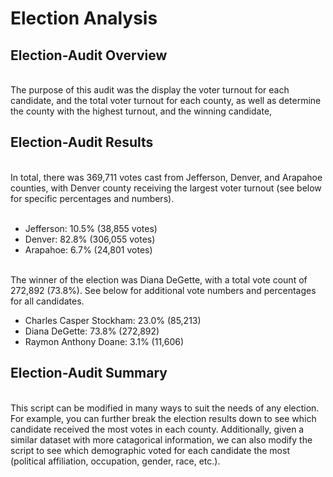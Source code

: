 <h1>Election Analysis</h1>
<h2>Election-Audit Overview</h2>
<br/>The purpose of this audit was the display the voter turnout for each candidate, and the total voter turnout for each county, as well as determine the county with the highest turnout, and the winning candidate,
<h2>Election-Audit Results</h2>
<br/>In total, there was 369,711 votes cast from Jefferson, Denver, and Arapahoe counties, with Denver county receiving the largest voter turnout (see below for specific percentages and numbers).
<br/><br/>
<ul>
  <li>Jefferson: 10.5% (38,855 votes)</li>
  <li>Denver: 82.8% (306,055 votes)</li>
  <li>Arapahoe: 6.7% (24,801 votes)</li>
</ul>

<br/> The winner of the election was Diana DeGette, with a total vote count of 272,892 (73.8%). See below for additional vote numbers and percentages for all candidates.
<br/>
<ul>
  <li>Charles Casper Stockham: 23.0% (85,213)</li>
  <li>Diana DeGette: 73.8% (272,892)</li>
  <li>Raymon Anthony Doane: 3.1% (11,606)</li>
</ul>

<h2>Election-Audit Summary</h2>
<br/>This script can be modified in many ways to suit the needs of any election. For example, you can further break the election results down to see which candidate received the most votes in each county. Additionally, given a similar dataset with more catagorical information, we can also modify the script to see which demographic voted for each candidate the most (political affiliation, occupation, gender, race, etc.).
